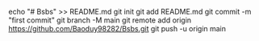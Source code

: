 echo "# Bsbs" >> README.md
git init
git add README.md
git commit -m "first commit"
git branch -M main
git remote add origin https://github.com/Baoduy98282/Bsbs.git
git push -u origin main
